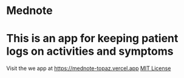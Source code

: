 # Mednote
# This is an app for keeping patient logs on activities and symptoms
Visit the we app at https://mednote-topaz.vercel.app
[MIT License](https://img.shields.io/badge/license-MIT-blue.svg)